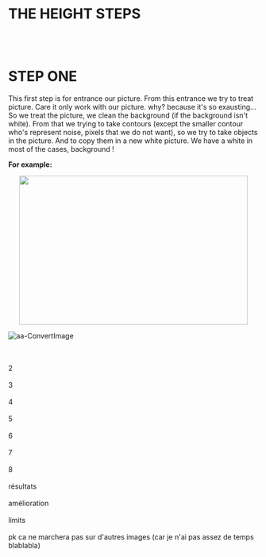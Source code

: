 <h1>THE HEIGHT STEPS</h1>
<br><br>


<strong><h1>STEP ONE</h1></strong>

This first step is for entrance our picture. From this entrance we try to treat picture. Care it only work with our picture. why? because it's so exausting...
<br>
So we treat the picture, we clean the background (if the background isn't white). From that we trying to take contours (except the smaller contour who's represent noise, pixels that we do not want), so we try to take objects in the picture. And to copy them in a new white picture. We have a white in most of the cases, background !

<strong>For example:</strong>

<p align="center">
  <img width="460" height="300" src="https://user-images.githubusercontent.com/54853371/67152924-c77d0980-f2df-11e9-9a47-8c671cad8bbe.png">
</p>


![aa-ConvertImage](https://user-images.githubusercontent.com/54853371/67151961-803a4d00-f2ce-11e9-8b6c-12888f8b0f5c.png)









<br><br>
2
<br><br>
3
<br><br>
4
<br><br>
5
<br><br>
6
<br><br>
7
<br><br>
8
<br><br>
résultats
<br><br>
amélioration
<br><br>
limits
<br><br>
pk ca ne marchera pas sur d'autres images (car je n'ai pas assez de temps blablabla)
<br><br>
